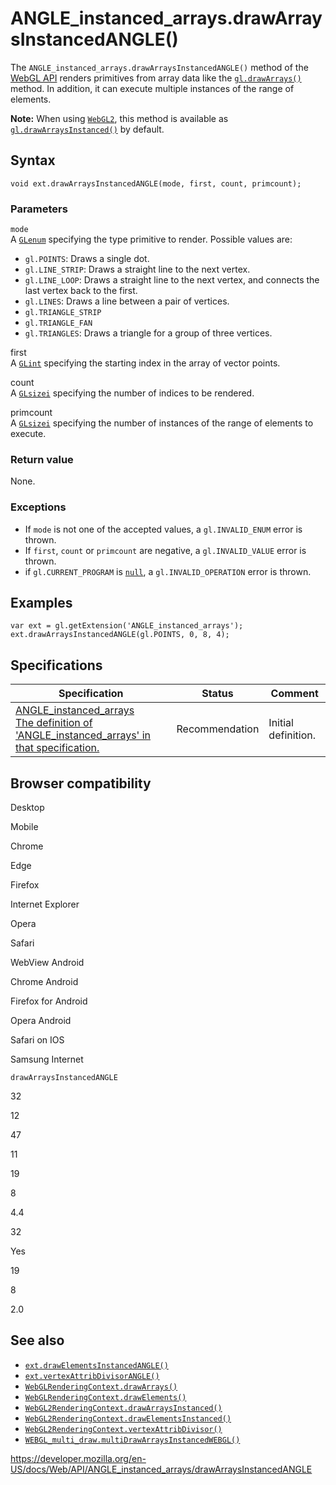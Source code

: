 # ANGLE_instanced_arrays.drawArraysInstancedANGLE()

The `ANGLE_instanced_arrays.drawArraysInstancedANGLE()` method of the [WebGL API](../webgl_api) renders primitives from array data like the [`gl.drawArrays()`](../webglrenderingcontext/drawarrays) method. In addition, it can execute multiple instances of the range of elements.

**Note:** When using [`WebGL2`](../webgl2renderingcontext), this method is available as [`gl.drawArraysInstanced()`](../webgl2renderingcontext/drawarraysinstanced) by default.

## Syntax

    void ext.drawArraysInstancedANGLE(mode, first, count, primcount);

### Parameters

`mode`  
A [`GLenum`](../webgl_api/types) specifying the type primitive to render. Possible values are:

- `gl.POINTS`: Draws a single dot.
- `gl.LINE_STRIP`: Draws a straight line to the next vertex.
- `gl.LINE_LOOP`: Draws a straight line to the next vertex, and connects the last vertex back to the first.
- `gl.LINES`: Draws a line between a pair of vertices.
- `gl.TRIANGLE_STRIP`
- `gl.TRIANGLE_FAN`
- `gl.TRIANGLES`: Draws a triangle for a group of three vertices.

first  
A [`GLint`](../webgl_api/types) specifying the starting index in the array of vector points.

count  
A [`GLsizei`](../webgl_api/types) specifying the number of indices to be rendered.

primcount  
A [`GLsizei`](../webgl_api/types) specifying the number of instances of the range of elements to execute.

### Return value

None.

### Exceptions

- If `mode` is not one of the accepted values, a `gl.INVALID_ENUM` error is thrown.
- If `first`, `count` or `primcount` are negative, a `gl.INVALID_VALUE` error is thrown.
- if `gl.CURRENT_PROGRAM` is [`null`](https://developer.mozilla.org/en-US/docs/Web/JavaScript/Reference/Global_Objects/null), a `gl.INVALID_OPERATION` error is thrown.

## Examples

    var ext = gl.getExtension('ANGLE_instanced_arrays');
    ext.drawArraysInstancedANGLE(gl.POINTS, 0, 8, 4);

## Specifications

<table><thead><tr class="header"><th>Specification</th><th>Status</th><th>Comment</th></tr></thead><tbody><tr class="odd"><td><a href="https://www.khronos.org/registry/webgl/extensions/ANGLE_instanced_arrays/">ANGLE_instanced_arrays<br />
<span class="small">The definition of 'ANGLE_instanced_arrays' in that specification.</span></a></td><td><span class="spec-rec">Recommendation</span></td><td>Initial definition.</td></tr></tbody></table>

## Browser compatibility

Desktop

Mobile

Chrome

Edge

Firefox

Internet Explorer

Opera

Safari

WebView Android

Chrome Android

Firefox for Android

Opera Android

Safari on IOS

Samsung Internet

`drawArraysInstancedANGLE`

32

12

47

11

19

8

4.4

32

Yes

19

8

2.0

## See also

- [`ext.drawElementsInstancedANGLE()`](drawelementsinstancedangle)
- [`ext.vertexAttribDivisorANGLE()`](vertexattribdivisorangle)
- [`WebGLRenderingContext.drawArrays()`](../webglrenderingcontext/drawarrays)
- [`WebGLRenderingContext.drawElements()`](../webglrenderingcontext/drawelements)
- [`WebGL2RenderingContext.drawArraysInstanced()`](../webgl2renderingcontext/drawarraysinstanced)
- [`WebGL2RenderingContext.drawElementsInstanced()`](../webgl2renderingcontext/drawelementsinstanced)
- [`WebGL2RenderingContext.vertexAttribDivisor()`](../webgl2renderingcontext/vertexattribdivisor)
- [`WEBGL_multi_draw.multiDrawArraysInstancedWEBGL()`](../webgl_multi_draw/multidrawarraysinstancedwebgl)

<a href="https://developer.mozilla.org/en-US/docs/Web/API/ANGLE_instanced_arrays/drawArraysInstancedANGLE" class="_attribution-link">https://developer.mozilla.org/en-US/docs/Web/API/ANGLE_instanced_arrays/drawArraysInstancedANGLE</a>

